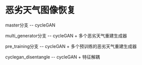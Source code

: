 # 恶劣天气图像恢复
master分支 -- cycleGAN

multi_generator分支 -- cycleGAN + 多个恶劣天气重建生成器

pre_training分支 -- cycleGAN + 多个预训练的恶劣天气重建生成器

cyclegan_disentangle -- cycleGAN + 特征解耦